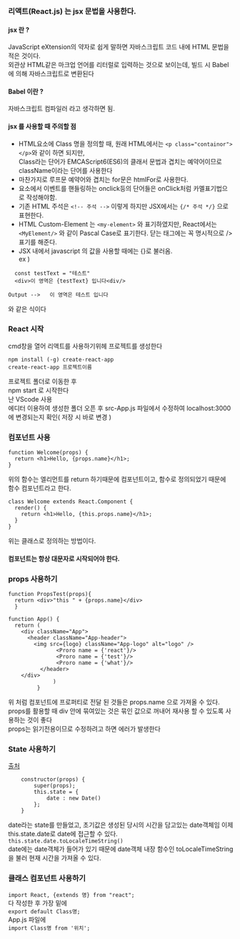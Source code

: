 ### 리액트(React.js) 는 jsx 문법을 사용한다.    
#### jsx 란 ?    
 JavaScript eXtension의 약자로 쉽게 말하면 자바스크립트 코드 내에 HTML 문법을 적은 것이다.     
 외관상 HTML같은 마크업 언어를 리터럴로 입력하는 것으로 보이는데, 빌드 시 Babel에 의해 자바스크립트로 변환된다    
#### Babel 이란 ?
자바스크립트 컴파일러 라고 생각하면 됨.
 
#### jsx 를 사용할 때 주의할 점
- HTML요소에 Class 명을 정의할 때,  원래 HTML에서는 `<p class="containor"></p>`와 같이 하면 되지만,      
Class라는 단어가 EMCAScript6(ES6)의 클래서 문법과 겹치는 예약어이므로 className이라는 단어를 사용한다      
- 마찬가지로 루프문 예약어와 겹치는 for문은 htmlFor로 사용한다.
- 요소에서 이벤트를 핸들링하는 onclick등의 단어들은 onClick처럼 카멜표기법으로 작성해야함.
- 기존 HTML 주석은 `<!-- 주석 -->` 이렇게 하지만 JSX에서는 `{/* 주석 */}` 으로 표현한다.
- HTML Custom-Element 는 `<my-element>` 와 표기하였지만, React에서는` <MyElement/>` 와 같이 Pascal Case로 표기한다.  닫는 태그에는 꼭 명시적으로 /> 표기를 해준다.
- JSX 내에서 javascript 의 값을 사용할 때에는 {}로 불러옴.      
 ex )
 ```
   const testText = "테스트" 
   <div>이 영역은 {testText} 입니다<div/>
  
 Output -->   이 영역은 테스트 입니다
 ```   
 와 같은 식이다


### React 시작
cmd창을 열어 리액트를 사용하기위헤 프로젝트를 생성한다
```
npm install (-g) create-react-app
create-react-app 프로젝트이름
```
프로젝트 폴더로 이동한 후                 
npm start 로 시작한다           
난 VScode 사용             
에디터 이용하여 생성한 폴더 오픈 후 src-App.js 파일에서 수정하여 localhost:3000 에 변경되는지 확인( 저장 시 바로 변경 )


### 컴포넌트 사용
```
function Welcome(props) {
  return <h1>Hello, {props.name}</h1>;
}
```
위의 함수는 엘리먼트를 return 하기때문에 컴포넌트이고, 함수로 정의되었기 때문에 함수 컴포넌트라고 한다.
```
class Welcome extends React.Component {
  render() {
    return <h1>Hello, {this.props.name}</h1>;
  }
}
```
위는 클래스로 정의하는 방법이다.
#### 컴포넌트는 항상 대문자로 시작되어야 한다.

### props 사용하기
```
function PropsTest(props){
  return <div>"this " + {props.name}</div>
  }
  
function App() {
  return (
    <div className="App">
      <header className="App-header">
        <img src={logo} className="App-logo" alt="logo" />
               <Proro name = {'react'}/>
               <Proro name = {'test'}/>
               <Proro name = {'what'}/>
          </header>
    </div>
              )
         }
```
위 처럼 컴포넌트에 프로퍼티로 전달 된 것들은 props.name 으로 가져올 수 있다.        
props를 활용할 때 div 안에 묶여있는 것은 묶인 값으로 꺼내어 재사용 할 수 있도록 사용하는 것이 좋다     
props는 읽기전용이므로 수정하려고 하면 에러가 발생한다      

### State 사용하기
[출처](https://dev-pengun.tistory.com/entry/React-%EB%A6%AC%EC%95%A1%ED%8A%B8-%EA%B8%B0%EC%B4%88-%EB%B0%B0%EC%9A%B0%EA%B8%B0-4-State-%EC%99%80-%EC%83%9D%EB%AA%85%EC%A3%BC%EA%B8%B0?category=913270)
```
    constructor(props) {
        super(props);
        this.state = {
            date : new Date()
        };
    }
```
date라는 state를 만들었고, 초기값은 생성된 당시의 시간을 담고있는 date객체임
이제 this.state.date로 date에 접근할 수 있다.      
`this.state.date.toLocaleTimeString()`    
 date에는 date객체가 들어가 있기 때문에 date객체 내장 함수인 toLocaleTimeString을 불러 현재 시간을 가져올 수 있다.
### 클래스 컴포넌트 사용하기
`import React, {extends 명} from "react";`        
다 작성한 후 가장 밑에        
`export default Class명;`      
App.js 파일에       
`import Class명 from '위치';`
